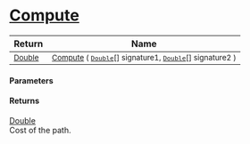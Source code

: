 # [Compute](./Dtw-100664276.md)



| Return | Name | 
| --- | --- | 
| <sub>[Double](https://docs.microsoft.com/en-us/dotnet/api/System.Double)</sub> | <sub>[Compute](./Dtw-100664276.md) ( [`Double`](https://docs.microsoft.com/en-us/dotnet/api/System.Double)[] signature1, [`Double`](https://docs.microsoft.com/en-us/dotnet/api/System.Double)[] signature2 )</sub> | 


#### Parameters

#### Returns
[Double](https://docs.microsoft.com/en-us/dotnet/api/System.Double)<br>
Cost of the path.
